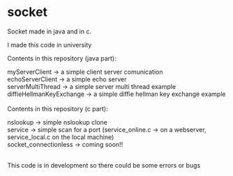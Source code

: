 # socket
Socket made in java and in c.

I made this code in university

Contents in this repository (java part): <br />

myServerClient -> a simple client server comunication <br />
echoServerClient -> a simple echo server <br />
serverMultiThread -> a simple server multi thread example <br />
diffieHellmanKeyExchange -> a simple diffie hellman key exchange example <br />
<br />
Contents in this repository (c part): <br />

nslookup -> simple nslookup clone <br />
service -> simple scan for a port (service_online.c -> on a webserver, service_local.c on the local machine) <br />
socket_connectionless -> coming soon!! 

<br />
This code is in development so there could be some errors or bugs
